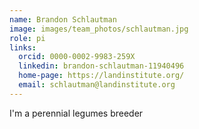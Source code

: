 ```yaml
---
name: Brandon Schlautman
image: images/team_photos/schlautman.jpg
role: pi
links:
  orcid: 0000-0002-9983-259X
  linkedin: brandon-schlautman-11940496
  home-page: https://landinstitute.org/
  email: schlautman@landinstitute.org
---
```


I'm a perennial legumes breeder